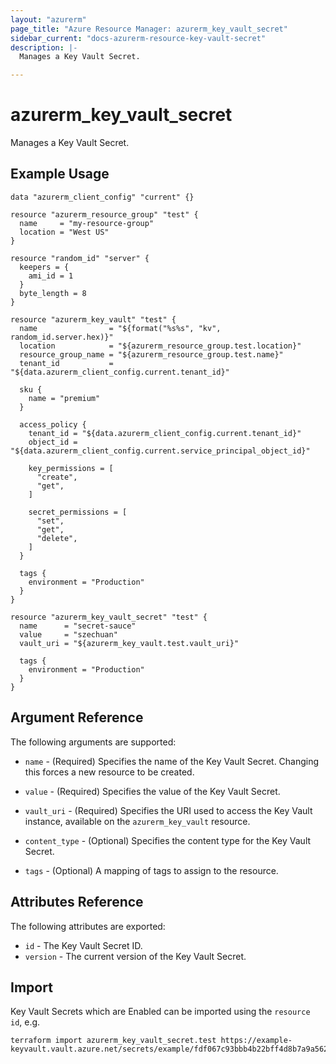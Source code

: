 ```yaml
---
layout: "azurerm"
page_title: "Azure Resource Manager: azurerm_key_vault_secret"
sidebar_current: "docs-azurerm-resource-key-vault-secret"
description: |-
  Manages a Key Vault Secret.

---
```


# azurerm_key_vault_secret

Manages a Key Vault Secret.

## Example Usage

```hcl
data "azurerm_client_config" "current" {}

resource "azurerm_resource_group" "test" {
  name     = "my-resource-group"
  location = "West US"
}

resource "random_id" "server" {
  keepers = {
    ami_id = 1
  }
  byte_length = 8
}

resource "azurerm_key_vault" "test" {
  name                = "${format("%s%s", "kv", random_id.server.hex)}"
  location            = "${azurerm_resource_group.test.location}"
  resource_group_name = "${azurerm_resource_group.test.name}"
  tenant_id           = "${data.azurerm_client_config.current.tenant_id}"

  sku {
    name = "premium"
  }

  access_policy {
    tenant_id = "${data.azurerm_client_config.current.tenant_id}"
    object_id = "${data.azurerm_client_config.current.service_principal_object_id}"

    key_permissions = [
      "create",
      "get",
    ]

    secret_permissions = [
      "set",
      "get",
      "delete",
    ]
  }

  tags {
    environment = "Production"
  }
}

resource "azurerm_key_vault_secret" "test" {
  name      = "secret-sauce"
  value     = "szechuan"
  vault_uri = "${azurerm_key_vault.test.vault_uri}"

  tags {
    environment = "Production"
  }
}
```

## Argument Reference

The following arguments are supported:

* `name` - (Required) Specifies the name of the Key Vault Secret. Changing this forces a new resource to be created.

* `value` - (Required) Specifies the value of the Key Vault Secret.

* `vault_uri` - (Required) Specifies the URI used to access the Key Vault instance, available on the `azurerm_key_vault` resource.

* `content_type` - (Optional) Specifies the content type for the Key Vault Secret.

* `tags` - (Optional) A mapping of tags to assign to the resource.

## Attributes Reference

The following attributes are exported:

* `id` - The Key Vault Secret ID.
* `version` - The current version of the Key Vault Secret.

## Import

Key Vault Secrets which are Enabled can be imported using the `resource id`, e.g.

```shell
terraform import azurerm_key_vault_secret.test https://example-keyvault.vault.azure.net/secrets/example/fdf067c93bbb4b22bff4d8b7a9a56217
```
